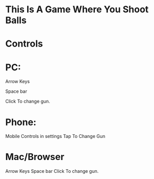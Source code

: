 <h1>This Is A Game Where You Shoot Balls</h1>

<h1>Controls</h1>
<h1>PC:</h1>
Arrow Keys

Space bar

Click To change gun.

<h1>Phone:</h1>
Mobile Controls in settings
Tap To Change Gun

<h1>Mac/Browser</h1>
Arrow Keys
Space bar
Click To change gun.
